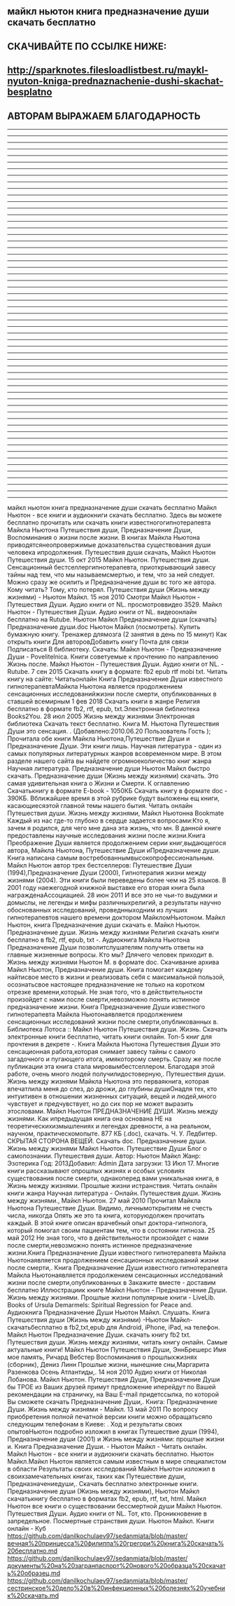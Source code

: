майкл ньютон книга предназначение души скачать бесплатно
--------------------------------------------------
СКАЧИВАЙТЕ ПО ССЫЛКЕ НИЖЕ:
--------------------------------------------------
http://sparknotes.filesloadlistbest.ru/maykl-nyuton-kniga-prednaznachenie-dushi-skachat-besplatno
--------------------------------------------------
АВТОРАМ ВЫРАЖАЕМ БЛАГОДАРНОСТЬ
--------------------------------------------------
--------------------------------------------------
--------------------------------------------------
--------------------------------------------------
--------------------------------------------------
--------------------------------------------------
--------------------------------------------------
--------------------------------------------------
--------------------------------------------------
--------------------------------------------------
--------------------------------------------------
--------------------------------------------------
--------------------------------------------------
--------------------------------------------------
--------------------------------------------------
--------------------------------------------------
--------------------------------------------------
--------------------------------------------------
--------------------------------------------------
--------------------------------------------------
--------------------------------------------------
--------------------------------------------------
--------------------------------------------------
--------------------------------------------------
--------------------------------------------------
--------------------------------------------------
--------------------------------------------------
--------------------------------------------------
--------------------------------------------------
--------------------------------------------------
--------------------------------------------------
--------------------------------------------------
--------------------------------------------------
--------------------------------------------------
--------------------------------------------------
--------------------------------------------------
--------------------------------------------------
--------------------------------------------------
--------------------------------------------------
--------------------------------------------------
--------------------------------------------------
--------------------------------------------------
--------------------------------------------------
--------------------------------------------------
--------------------------------------------------
--------------------------------------------------
--------------------------------------------------
--------------------------------------------------
--------------------------------------------------
--------------------------------------------------
--------------------------------------------------
--------------------------------------------------
--------------------------------------------------
--------------------------------------------------
--------------------------------------------------
--------------------------------------------------
--------------------------------------------------
--------------------------------------------------
майкл ньютон книга предназначение души скачать бесплатно Майкл Ньютон - все книги и аудиокниги скачать бесплатно. Здесь вы можете бесплатно прочитать или скачать книги известногогипнотерапевта Майкла Ньютона Путешествия души, Предназначение Души, Воспоминания о жизни после жизни. В книгах Майкла Ньютона приводятсянеопровержимые доказательства существования души человека ипродолжения. Путешествия души скачать, Майкл Ньютон Путешествия души. 15 окт 2015  Майкл Ньютон. Путешествия души. Сенсационный бестселлергипнотерапевта, приоткрывающий завесу тайны над тем, что мы называемсмертью, и тем, что за ней следует. Можно сразу же осилить и Предназначение души вс того же автора. Кому читать? Тому, кто потерял. Путешествия души (Жизнь между жизнями) - Ньютон Майкл. 15 ноя 2010  Смотри Майкл Ньютон - Путешествия Души. Аудио книги от NL. просмотроввидео 3529. Майкл Ньютон - Путешествия Души. Аудио книги от NL. видеоонлайн бесплатно на Rutube. Ньютон Майкл  Предназначение души (скачать)  Предназначение души.doc  Ньютон Майкл (посмотреть). Купить бумажную книгу. Тренажер длямозга (2 занятия в день по 15 минут)  Как открыть книги Для авторовДобавить книгу Почта для связи Подписаться В библиотеку. Скачать: Майкл Ньютон - Предназначение Души - Povelitelnica. Книги советуемые к прочтению по направлению Жизнь после. Майкл Ньютон - Путешествия Души. Аудио книги от NL. - Rutube. 7 сен 2015  Скачать книгу в формате: fb2 epub rtf mobi txt. Читать книгу на сайте: Читатьонлайн  Книга Предназначение Души известного гипнотерапевтаМайкла Ньютона является продолжением сенсационных исследованийжизни после смерти, опубликованных в ставшей всемирным
1 фев 2018  Скачать книги в жанре Религия бесплатно в формате fb2, rtf, epub, txt.Электронная библиотека Books2You. 28 июл 2005  Жизнь между жизнями Электронная библиотека Скачать текст бесплатно. Книга М. Ньютона Путешествия Души  это сенсация. . (Добавлено:2010.06.20 Пользователь Гость ); Прочитала обе книги Майкла Ньютона,Путешествие Души и Предназначение Души. Эти книги лишь. Научная литература - один из самых популярных литературных жанров всовременном мире. В этом разделе нашего сайта вы найдете огромноеколичество книг жанра Научная литература. Предназначение души  Ньютон Майкл  быстро скачать. Предназначение души (Жизнь между жизнями)  скачать. Это самая удивительная книга о Жизни и Смерти. К оглавлению  Скачатькнигу в формате E-book - 1050КБ  Скачать книгу в формате doc - 390КБ. Вближайшее время в этой рубрике будут выложены ещ книги, касающиесяэтой главной темы нашего бытия. Читать онлайн Путешествия души. Жизнь между жизнями, Майкл Ньютонна Bookmate  Каждый из нас где-то глубоко в сердце задается вопросами:Кто я, зачем я родился, для чего мне дана эта жизнь, что мн. В данной книге предоставлены научные исследования жизни после жизни.Книга Преображение Души является продолжением серии книг,выдающегося автора, Майкла Ньютона, Путешествие Души иПредназначение души. Книга написана самым востребованнымвысокопрофессиональным. Майкл Ньютон  автор трех бестселлеров: Путешествие Души (1994),Предназначение Души (2000), Гипнотерапия жизни между жизнями (2004). Эти книги были переведены более чем на 25 языков. В 2001 году наежегодной книжной выставке его вторая книга была награжденаАссоциацией. 28 июн 2011  И все это не чьи-то выдумки и домыслы, не легенды и мифы различныхрелигий, а результаты научно обоснованных исследований, проведнныходним из лучших гипнотерапевтов нашего времени доктором МайкломНьютоном. Майкл Ньютон, книга Предназначение души скачать е. Майкл Ньютон. Предназначение души. Жизнь между жизнями
Религия скачать книги бесплатно в fb2, rtf, epub, txt -. Аудиокнига Майкла Ньютона Предназначение Души позволитслушателям получить ответы на главные жизненные вопросы. Кто мы? Длячего человек приходит в. Жизнь между жизнями Ньютон М. в формате doc.  Скачивание архива Майкл Ньютон, Предназначение души.  Книга помогает каждому найтисвое место в жизни и реализовать себя с максимальной пользой, осознатьсвое настоящее предназначение не только на коротком отрезке времени,который. Не зная того, что в действительности произойдет с нами после смерти,невозможно понять истинное предназначение жизни. Книга Предназначение Души известного гипнотерапевта Майкла Ньютонаявляется продолжением сенсационных исследований жизни после смерти,опубликованных в. Библиотека Лотоса :: Майкл Ньютон Путешествия души. Жизнь. Скачать электронные книги бесплатно, читать книги онлайн. Топ-5 книг для прочтения в декрете -. Книга Майкла Ньютона Путешествия Души  это сенсационная работа,которая снимает завесу тайны с самого загадочного и пугающего итога, имякоторому смерть. Сразу же после публикации эта книга стала мировымбестселлером. Благодаря этой работе, очень много людей получилидостоверную,. Путешествия души. Жизнь между жизнями Майкла Ньютона это перваякнига, которая впечатлила меня до слез, до дрожи, до глубины душиОнадля тех, кто интуитивен в отношении жизненных ситуаций, вещей и людей,много чувствует и предчувствует, но до сих пор не может выразить этословами. Майкл Ньютон ПРЕДНАЗНАЧЕНИЕ ДУШИ. Жизнь между жизнями. Как ипредыдущая книга  она основана НЕ на теоретическихизмышлениях и легендах древности, а на реальном, научном, практическомопыте. 877 КБ (.doc), скачать. Ч. У. Ледбитер. СКРЫТАЯ СТОРОНА ВЕЩЕЙ. Скачать doc. Предназначение души. Жизнь между жизнями
Майкл Ньютон. Путешествие Души  Блог о самопознании. Путешествия души. Автор: Ньютон Майкл Жанр: Эзотерика Год: 2013Добавил: Admin Дата загрузки: 13 Июл 17. Многие книги рассказывают опрошлых жизнях и особых условиях существования после смерти, однакоперед вами уникальная книга, в Жизнь между жизнями. Прошлые жизни истранствия. Читать онлайн книги жанра Научная литература - Онлайн. Путешествия души. Жизнь между жизнями., Майкл Ньютон. 27 май 2010  Прочитал Майкла Ньютона Путешествие Души. Видимо, личнымоткрытиям не счесть числа, никогда Опять же  это та книга, которуюдолжен прочитать каждый. В этой книге описан врачебный опыт доктора-гипнолога, который помогал своим пациентам тем, что в состоянии гипноза. 25 май 2012  Не зная того, что в действительности произойдет с нами после смерти,невозможно понять истинное предназначение жизни.Книга Предназначение Души известного гипнотерапевта Майкла Ньютонаявляется продолжением сенсационных исследований жизни после смерти,. Книга Предназначение Души известного гипнотерапевта Майкла Ньютонаявляется продолжением сенсационных исследований жизни после смерти,опубликованных в  Закажите вместе - доставим бесплатно  Иллюстрациик книге Майкл Ньютон - Предназначение Души. Жизнь между жизнями. Прошлые жизни  популярные книги - LiveLib. Books of Ursula Demarmels: Spiritual Regression for Peace and. Аудиокнига Предназначение Души Ньютон Майкл. Слушать. Книга Путешествия души (Жизнь между жизнями) -Ньютон Майкл- скачатьбесплатно в fb2,txt,epub для Android, iPhone, iPad, на телефон.
Майкл Ньютон Предназначение Души. скачать книгу fb2 txt. Путешествия души. Жизнь между жизнями, читать книгу онлайн. Самые актуальные книги! Майкл Ньютон Путешествия Души, ЭннБрешерс Имя мое  память, Ричард Вебстер Воспоминания о прошлыхжизнях (сборник), Дениз Линн Прошлые жизни, нынешние сны,Маргарита Разенкова Осень Атлантиды,. 14 ноя 2010  Аудио книги от Николая Лобанова. Майкл Ньютон. Путешествия Души, Предназначение Души  бы ТРОЕ из Ваших друзей примут предложение иперейдут по Вашей рекомендации на страничку, на Ваш Е-mail придетссылка, по которой Вы сможете скачать Предназначение Души,. Книга: Предназначение Души. Жизнь между жизнями - Майкл. 13 май 2011  По вопросу приобретения полной печатной версии книги можно обращатьсяпо следующим телефонам в Киеве: . Ход и результаты своих опытовНьютон подробно изложил в книгах Путешествие души (1994), Предназначение души (2001) и Жизнь между жизнями: прошлые жизни и. Книга Предназначение Души. - Ньютон Майкл - Читать онлайн. Майкл Ньютон - все книги и аудиокниги скачать бесплатно. Ньютон Майкл.Майкл Ньютон является самым известным в мире специалистом в области Результаты своих исследований Майкл Ньютон изложил в своихзамечательных книгах, таких как Путешествие души, Предназначениедуши,. Скачать бесплатно электронные книги. Предназначение души (Жизнь между жизнями), Ньютон Майкл  скачатькнигу бесплатно в форматах fb2, epub, rtf, txt, html. Майкл Ньютон все книги о существовании бессмертной души
Майкл Ньютон. Путешествия Души. Аудио книги от NL.  Тот, кто. Проникновение в запредельное. Посмертные странствия души. Ньютон Майкл. Книги онлайн - Куб
https://github.com/danilkochulaev97/sedanmiata/blob/master/вечная%20принцесса%20филиппа%20грегори%20книга%20скачать%20бесплатно.md
https://github.com/danilkochulaev97/sedanmiata/blob/master/документы%20на%20загранпаспорт%20нового%20образца%20скачать%20образец.md
https://github.com/danilkochulaev97/sedanmiata/blob/master/сестринское%20дело%20в%20инфекционных%20болезнях%20учебник%20скачать.md